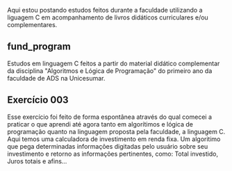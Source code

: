Aqui estou postando estudos feitos durante a faculdade utilizando a liguagem C em acompanhamento de livros didáticos curriculares e/ou complementares.

## fund_program
 Estudos em linguagem C feitos a partir do material didático complementar da disciplina "Algoritmos e Lógica de Programação" do primeiro ano da faculdade de ADS na Unicesumar.

## Exercício 003

Esse exercício foi feito de forma espontânea através do qual comecei a praticar o que aprendi até agora tanto em algorítimos e lógica de programação quanto na linguagem proposta pela faculdade, a linguagem C.
Aqui temos uma calculadora de investimento em renda fixa. Um algoritimo que pega determinadas informações digitadas pelo usuário sobre seu investimento e retorno as informações pertinentes, como: Total investido, Juros totais e afins...
